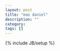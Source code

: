 ```yaml
---
layout: post
title: "mao daniel"
description: ""
category: 
tags: []
---
```

{% include JB/setup %}
